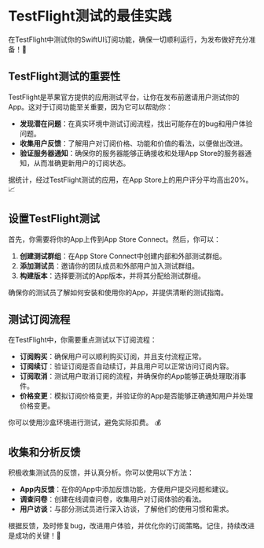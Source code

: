 ﻿# TestFlight测试的最佳实践

在TestFlight中测试你的SwiftUI订阅功能，确保一切顺利运行，为发布做好充分准备！🚀

## TestFlight测试的重要性

TestFlight是苹果官方提供的应用测试平台，让你在发布前邀请用户测试你的App。这对于订阅功能至关重要，因为它可以帮助你：

*   **发现潜在问题**：在真实环境中测试订阅流程，找出可能存在的bug和用户体验问题。
*   **收集用户反馈**：了解用户对订阅价格、功能和价值的看法，以便做出改进。
*   **验证服务器通知**：确保你的服务器能够正确接收和处理App Store的服务器通知，从而准确更新用户的订阅状态。

据统计，经过TestFlight测试的应用，在App Store上的用户评分平均高出20%。📈

## 设置TestFlight测试

首先，你需要将你的App上传到App Store Connect。然后，你可以：

1.  **创建测试群组**：在App Store Connect中创建内部和外部测试群组。
2.  **添加测试员**：邀请你的团队成员和外部用户加入测试群组。
3.  **构建版本**：选择要测试的App版本，并将其分配给测试群组。

确保你的测试员了解如何安装和使用你的App，并提供清晰的测试指南。

## 测试订阅流程

在TestFlight中，你需要重点测试以下订阅流程：

*   **订阅购买**：确保用户可以顺利购买订阅，并且支付流程正常。
*   **订阅续订**：验证订阅是否自动续订，并且用户可以正常访问订阅内容。
*   **订阅取消**：测试用户取消订阅的流程，并确保你的App能够正确处理取消事件。
*   **价格变更**：模拟订阅价格变更，并验证你的App是否能够正确通知用户并处理价格变更。

你可以使用沙盒环境进行测试，避免实际扣费。 💰

## 收集和分析反馈

积极收集测试员的反馈，并认真分析。你可以使用以下方法：

*   **App内反馈**：在你的App中添加反馈功能，方便用户提交问题和建议。
*   **调查问卷**：创建在线调查问卷，收集用户对订阅体验的看法。
*   **用户访谈**：与部分测试员进行深入访谈，了解他们的使用习惯和需求。

根据反馈，及时修复bug，改进用户体验，并优化你的订阅策略。记住，持续改进是成功的关键！🎉



